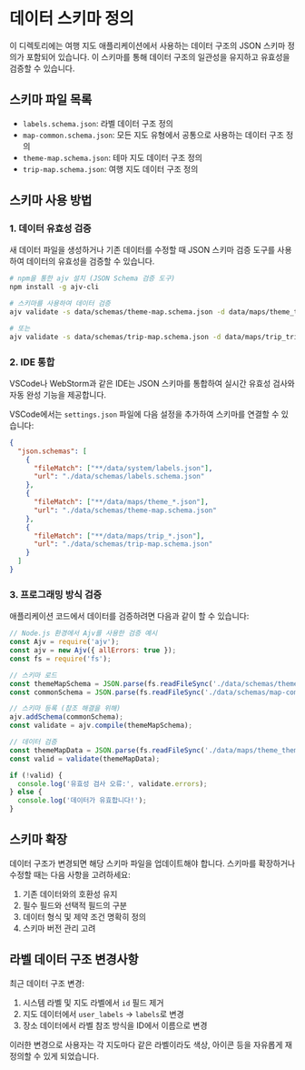 # 데이터 스키마 정의

이 디렉토리에는 여행 지도 애플리케이션에서 사용하는 데이터 구조의 JSON 스키마 정의가 포함되어 있습니다. 이 스키마를 통해 데이터 구조의 일관성을 유지하고 유효성을 검증할 수 있습니다.

## 스키마 파일 목록

- `labels.schema.json`: 라벨 데이터 구조 정의
- `map-common.schema.json`: 모든 지도 유형에서 공통으로 사용하는 데이터 구조 정의
- `theme-map.schema.json`: 테마 지도 데이터 구조 정의
- `trip-map.schema.json`: 여행 지도 데이터 구조 정의

## 스키마 사용 방법

### 1. 데이터 유효성 검증

새 데이터 파일을 생성하거나 기존 데이터를 수정할 때 JSON 스키마 검증 도구를 사용하여 데이터의 유효성을 검증할 수 있습니다.

```bash
# npm을 통한 ajv 설치 (JSON Schema 검증 도구)
npm install -g ajv-cli

# 스키마를 사용하여 데이터 검증
ajv validate -s data/schemas/theme-map.schema.json -d data/maps/theme_theme1.json

# 또는
ajv validate -s data/schemas/trip-map.schema.json -d data/maps/trip_trip1.json
```

### 2. IDE 통합

VSCode나 WebStorm과 같은 IDE는 JSON 스키마를 통합하여 실시간 유효성 검사와 자동 완성 기능을 제공합니다.

VSCode에서는 `settings.json` 파일에 다음 설정을 추가하여 스키마를 연결할 수 있습니다:

```json
{
  "json.schemas": [
    {
      "fileMatch": ["**/data/system/labels.json"],
      "url": "./data/schemas/labels.schema.json"
    },
    {
      "fileMatch": ["**/data/maps/theme_*.json"],
      "url": "./data/schemas/theme-map.schema.json"
    },
    {
      "fileMatch": ["**/data/maps/trip_*.json"],
      "url": "./data/schemas/trip-map.schema.json"
    }
  ]
}
```

### 3. 프로그래밍 방식 검증

애플리케이션 코드에서 데이터를 검증하려면 다음과 같이 할 수 있습니다:

```javascript
// Node.js 환경에서 Ajv를 사용한 검증 예시
const Ajv = require('ajv');
const ajv = new Ajv({ allErrors: true });
const fs = require('fs');

// 스키마 로드
const themeMapSchema = JSON.parse(fs.readFileSync('./data/schemas/theme-map.schema.json'));
const commonSchema = JSON.parse(fs.readFileSync('./data/schemas/map-common.schema.json'));

// 스키마 등록 (참조 해결을 위해)
ajv.addSchema(commonSchema);
const validate = ajv.compile(themeMapSchema);

// 데이터 검증
const themeMapData = JSON.parse(fs.readFileSync('./data/maps/theme_theme1.json'));
const valid = validate(themeMapData);

if (!valid) {
  console.log('유효성 검사 오류:', validate.errors);
} else {
  console.log('데이터가 유효합니다!');
}
```

## 스키마 확장

데이터 구조가 변경되면 해당 스키마 파일을 업데이트해야 합니다. 스키마를 확장하거나 수정할 때는 다음 사항을 고려하세요:

1. 기존 데이터와의 호환성 유지
2. 필수 필드와 선택적 필드의 구분
3. 데이터 형식 및 제약 조건 명확히 정의
4. 스키마 버전 관리 고려

## 라벨 데이터 구조 변경사항

최근 데이터 구조 변경:

1. 시스템 라벨 및 지도 라벨에서 `id` 필드 제거
2. 지도 데이터에서 `user_labels` → `labels`로 변경
3. 장소 데이터에서 라벨 참조 방식을 ID에서 이름으로 변경

이러한 변경으로 사용자는 각 지도마다 같은 라벨이라도 색상, 아이콘 등을 자유롭게 재정의할 수 있게 되었습니다. 